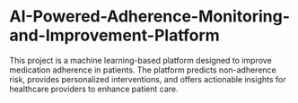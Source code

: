 # AI-Powered-Adherence-Monitoring-and-Improvement-Platform
This project is a machine learning-based platform designed to improve medication adherence in patients. The platform predicts non-adherence risk, provides personalized interventions, and offers actionable insights for healthcare providers to enhance patient care.
